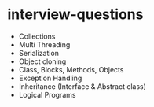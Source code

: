 # interview-questions
* Collections
* Multi Threading
* Serialization
* Object cloning
* Class, Blocks, Methods, Objects
* Exception Handling
* Inheritance (Interface & Abstract class)
* Logical Programs
